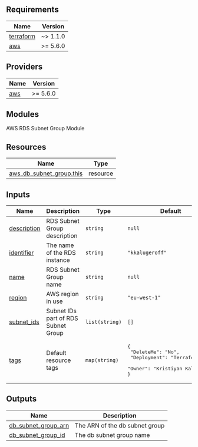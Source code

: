## Requirements

| Name | Version |
|------|---------|
| <a name="requirement_terraform"></a> [terraform](#requirement\_terraform) | ~> 1.1.0 |
| <a name="requirement_aws"></a> [aws](#requirement\_aws) | >= 5.6.0 |

## Providers

| Name | Version |
|------|---------|
| <a name="provider_aws"></a> [aws](#provider\_aws) | >= 5.6.0 |

## Modules

AWS RDS Subnet Group Module

## Resources

| Name | Type |
|------|------|
| [aws_db_subnet_group.this](https://registry.terraform.io/providers/hashicorp/aws/latest/docs/resources/db_subnet_group) | resource |

## Inputs

| Name | Description | Type | Default | Required |
|------|-------------|------|---------|:--------:|
| <a name="input_description"></a> [description](#input\_description) | RDS Subnet Group description | `string` | `null` | no |
| <a name="input_identifier"></a> [identifier](#input\_identifier) | The name of the RDS instance | `string` | `"kkalugeroff"` | no |
| <a name="input_name"></a> [name](#input\_name) | RDS Subnet Group name | `string` | `null` | no |
| <a name="input_region"></a> [region](#input\_region) | AWS region in use | `string` | `"eu-west-1"` | no |
| <a name="input_subnet_ids"></a> [subnet\_ids](#input\_subnet\_ids) | Subnet IDs part of RDS Subnet Group | `list(string)` | `[]` | no |
| <a name="input_tags"></a> [tags](#input\_tags) | Default resource tags | `map(string)` | <pre>{<br>  "DeleteMe": "No",<br>  "Deployment": "Terraform",<br>  "Owner": "Kristiyan Kalugerov"<br>}</pre> | no |

## Outputs

| Name | Description |
|------|-------------|
| <a name="output_db_subnet_group_arn"></a> [db\_subnet\_group\_arn](#output\_db\_subnet\_group\_arn) | The ARN of the db subnet group |
| <a name="output_db_subnet_group_id"></a> [db\_subnet\_group\_id](#output\_db\_subnet\_group\_id) | The db subnet group name |
